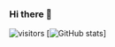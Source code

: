 ### Hi there 👋

![visitors](https://visitor-badge.glitch.me/badge?page_id=yrz1994)
[![GitHub stats](https://github-readme-stats.vercel.app/api?username=yrz1994&show_icons=true&count_private=true&hide=prs&theme=tokyonight)]
